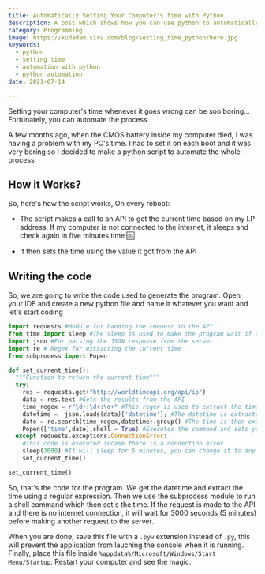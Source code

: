 ```yaml
---
title: Automatically Setting Your Computer's time with Python
description: A post which shows how you can use python to automatically set your computer's time when it goes wrong
category: Programming
image: https://kudadam.sirv.com/blog/setting_time_python/hero.jpg
keywords: 
  - python
  - setting time
  - automation with python
  - python automation
date: 2021-07-14

---
```


<p class="intro">
  Setting your computer's time whenever it goes wrong can be soo boring...<br/>
  Fortunately, you can automate the process
</p>

A few months ago, when the CMOS battery inside my computer died, I was having a problem with my PC's time.
I had to set it on each boot and it was very boring so I decided to make a python script to automate the whole process

## How it Works?

So, here's how the script works,
On every reboot:
  * The script makes a call to an API to get the current time based on my I.P address,
    If my computer is not connected to the internet, it sleeps and check again in five minutes time :cool:

  * It then sets the time using the value it got from the API

## Writing the code

So, we are going to write the code used to generate the program.
Open your IDE and create a new python file and name it whatever you want and let's start coding

```python
import requests #Module for handing the request to the API
from time import sleep #The sleep is used to make the program wait if there is no internet connection
import json #For parsing the JSON response from the server
import re # Regex for extracting the current time
from subprocess import Popen

def set_current_time():
  """Function to return the current time"""
  try:
    res = requests.get("http://worldtimeapi.org/api/ip")
    data = res.text #Gets the results from the API
    time_regex = r"\d+:\d+:\d+" #This regex is used to extract the time from the data
    datetime =  json.loads(data)['datetime']; #The datetime is extracted from the data
    date = re.search(time_regex,datetime).group() #The time is then extracted using the time regex
    Popen(['time',date],shell = True) #Executes the command and sets your computer's time
  except requests.exceptions.ConnectionError:
    #This code is executed incase there is a connection error.
    sleep(3000) #It will sleep for 5 minutes, you can change it to any value you want
    set_current_time()

set_current_time()

```

So, that's the code for the program.
We get the datetime and extract the time using a regular expression. Then we use the subprocess module to run a shell command which then set's the time.
If the request is made to the API and there is no internet connection, it will wait for 3000 seconds (5 minutes) before making another request to the server.

When you are done, save this file with a `.pyw` extension instead of `.py`, this will prevent the application from lauching the console when it is running.
Finally, place this file inside `%appdata%/Microsoft/Windows/Start Menu/Startup`.
Restart your computer and see the magic.